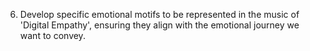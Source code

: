 6. Develop specific emotional motifs to be represented in the music of 'Digital Empathy', ensuring they align with the emotional journey we want to convey.